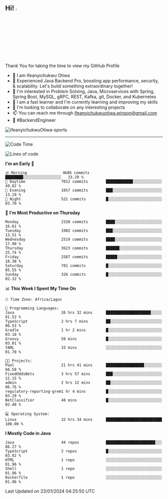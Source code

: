 <!-- BLOG-POST-LIST:START --><!-- BLOG-POST-LIST:END -->

## Hi! <img src="https://media.giphy.com/media/hvRJCLFzcasrR4ia7z/giphy.gif" width="4%"> 

Thank You for taking the time to view my GitHub Profile

- 👋 I am Ifeanyichukwu Otiwa
- 🚀 Experienced Java Backend Pro, boosting app performance, security, & scalability. Let's build something extraordinary together!
- 👀 I'm interested in Problem Solving, Java, Microservices with Spring, Spring Boot, MySQL, gRPC, REST, Kafka, git, Docker, and Kubernetes
- 🌱 I am a fast learner and I'm currently learning and improving my skills
- 💞️ I'm looking to collaborate on any interesting projects
- 📫 You can reach me through ifeanyichukwuotiwa.winson@gmail.com
- 🚀 #BackendEngineer

<p align="left" marginTop="10px"> <img src="https://komarev.com/ghpvc/?username=ifeanyichukwuOtiwa-sports&label=Profile%20views&color=0e75b6&style=for-the-badge" alt="ifeanyichukwuOtiwa-sports" /> </p>

***

<!--START_SECTION:waka-->
![Code Time](http://img.shields.io/badge/Code%20Time-2%2C150%20hrs%2014%20mins-blue)

![Lines of code](https://img.shields.io/badge/From%20Hello%20World%20I%27ve%20Written-4.8%20million%20lines%20of%20code-blue)

**I'm an Early 🐤** 

```text
🌞 Morning                4686 commits        ████████░░░░░░░░░░░░░░░░░   33.29 % 
🌆 Daytime                7012 commits        ████████████░░░░░░░░░░░░░   49.82 % 
🌃 Evening                1857 commits        ███░░░░░░░░░░░░░░░░░░░░░░   13.19 % 
🌙 Night                  521 commits         █░░░░░░░░░░░░░░░░░░░░░░░░   03.70 % 
```
📅 **I'm Most Productive on Thursday** 

```text
Monday                   2338 commits        ████░░░░░░░░░░░░░░░░░░░░░   16.61 % 
Tuesday                  1902 commits        ███░░░░░░░░░░░░░░░░░░░░░░   13.51 % 
Wednesday                2519 commits        ████░░░░░░░░░░░░░░░░░░░░░   17.90 % 
Thursday                 3623 commits        ██████░░░░░░░░░░░░░░░░░░░   25.74 % 
Friday                   2587 commits        █████░░░░░░░░░░░░░░░░░░░░   18.38 % 
Saturday                 781 commits         █░░░░░░░░░░░░░░░░░░░░░░░░   05.55 % 
Sunday                   326 commits         █░░░░░░░░░░░░░░░░░░░░░░░░   02.32 % 
```


📊 **This Week I Spent My Time On** 

```text
🕑︎ Time Zone: Africa/Lagos

💬 Programming Languages: 
Java                     26 hrs 32 mins      ████████████████████░░░░░   81.52 % 
TypeScript               2 hrs 7 mins        ██░░░░░░░░░░░░░░░░░░░░░░░   06.53 % 
Gradle                   1 hr 2 mins         █░░░░░░░░░░░░░░░░░░░░░░░░   03.18 % 
Groovy                   58 mins             █░░░░░░░░░░░░░░░░░░░░░░░░   03.01 % 
YAML                     33 mins             ░░░░░░░░░░░░░░░░░░░░░░░░░   01.70 % 

🐱‍💻 Projects: 
Pool                     21 hrs 41 mins      █████████████████░░░░░░░░   66.58 % 
FixedOddsBets            3 hrs 57 mins       ███░░░░░░░░░░░░░░░░░░░░░░   12.15 % 
admin                    2 hrs 12 mins       ██░░░░░░░░░░░░░░░░░░░░░░░   06.76 % 
regulatory-reporting-grem1 hr 4 mins         █░░░░░░░░░░░░░░░░░░░░░░░░   03.29 % 
BetClassifier            48 mins             █░░░░░░░░░░░░░░░░░░░░░░░░   02.48 % 

💻 Operating System: 
Linux                    32 hrs 34 mins      █████████████████████████   100.00 % 
```

**I Mostly Code in Java** 

```text
Java                     44 repos            ██████████████████████░░░   86.27 % 
TypeScript               2 repos             █░░░░░░░░░░░░░░░░░░░░░░░░   03.92 % 
HTML                     1 repo              ░░░░░░░░░░░░░░░░░░░░░░░░░   01.96 % 
Shell                    1 repo              ░░░░░░░░░░░░░░░░░░░░░░░░░   01.96 % 
Dockerfile               1 repo              ░░░░░░░░░░░░░░░░░░░░░░░░░   01.96 % 
```




 Last Updated on 23/01/2024 04:25:50 UTC
<!--END_SECTION:waka-->

<!--
<p align="center">
![trophy](https://github-profile-trophy.vercel.app/?username=ifeanyichukwuOtiwa-sports&theme=onedark) (https://github.com/ryo-ma/github-profile-trophy)
</p>
-->

<!---
ifeanyi-otiwa/ifeanyi-otiwa is a ✨ special ✨ repository because its `README.md` (this file) appears on your GitHub profile.
You can click the Preview link to take a look at your changes.
--->

